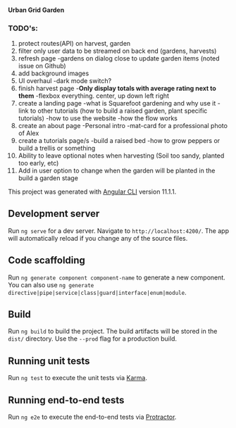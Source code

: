#### Urban Grid Garden



### TODO's:

1. protect routes(API) on harvest, garden
2. filter only user data to be streamed on back end (gardens, harvests)
4. refresh page -gardens on dialog close to update garden items (noted issue on Github)
5. add background images
6. UI overhaul
  -dark mode switch?
8. finish harvest page
  -**Only display totals with average rating next to them**
  -flexbox everything. center, up down left right
9. create a landing page
  -what is Squarefoot gardening and why use it
  -link to other tutorials (how to build a raised garden, plant specific tutorials)
  -how to use the website
    -how the flow works
10. create an about page
  -Personal intro
  -mat-card for a professional photo of Alex
12. create a tutorials page/s
  -build a raised bed
  -how to grow peppers or build a trellis or something
13. Ability to leave optional notes when harvesting (Soil too sandy, planted too early, etc)
14. Add in user option to change when the garden will be planted in the build a garden stage
  






This project was generated with [Angular CLI](https://github.com/angular/angular-cli) version 11.1.1.

## Development server

Run `ng serve` for a dev server. Navigate to `http://localhost:4200/`. The app will automatically reload if you change any of the source files.

## Code scaffolding

Run `ng generate component component-name` to generate a new component. You can also use `ng generate directive|pipe|service|class|guard|interface|enum|module`.

## Build

Run `ng build` to build the project. The build artifacts will be stored in the `dist/` directory. Use the `--prod` flag for a production build.

## Running unit tests

Run `ng test` to execute the unit tests via [Karma](https://karma-runner.github.io).

## Running end-to-end tests

Run `ng e2e` to execute the end-to-end tests via [Protractor](http://www.protractortest.org/).


